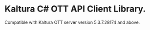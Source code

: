 # Kaltura C# OTT API Client Library.
Compatible with Kaltura OTT server version 5.3.7.28174 and above.
